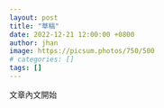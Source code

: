 ```yaml
---
layout: post
title: "草稿"
date: 2022-12-21 12:00:00 +0800
author: jhan
image: https://picsum.photos/750/500
# categories: []
tags: []
---
```


文章內文開始